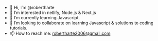 - 👋 Hi, I’m @robertharte
- 👀 I’m interested in netlify, Node.js & Next.js
- 🌱 I’m currently learning Javascript.
- 💞️ I’m looking to collaborate on learning Javascript & solutions to coding tutorials.
- 📫 How to reach me: robertharte2006@gmail.com

<!---
robertharte/robertharte is a ✨ special ✨ repository because its `README.md` (this file) appears on your GitHub profile.
You can click the Preview link to take a look at your changes.
--->
